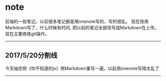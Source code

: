 # note
前端的一些笔记，以前很多笔记都是用onenote写的，写的很乱。 
现在改用Markdown写了，什么时候有时间, 
把以前的笔记全部改写成Markdown在上传。 
现在主要练练git操作。

---
2017/5/20分割线
---
今天抽空把《你不知道的js》用Markdown重写一遍。以前用onenote写得太乱了

---